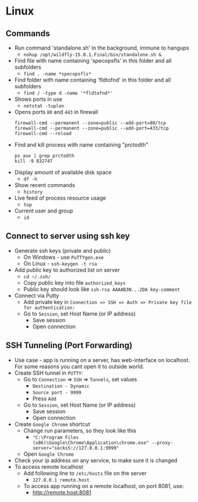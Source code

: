 # Linux
## Commands
* Run command 'standalone.sh' in the background, immune to hangups
  * `nohup /opt/wildfly-15.0.1.Final/bin/standalone.sh &`
* Find file with name containing 'specopsfls' in this folder and all subfolders
  * `find . -name *specopsfls*` 
* Find folder with name containing 'fldtofnd' in this folder and all subfolders 
  * `find / -type d -name '*fldtofnd*'` 
* Shows ports in use
  * `netstat -tuplen` 
* Opens ports `80` and `443` in firewall
  ```
  firewall-cmd --permanent --zone=public --add-port=80/tcp
  firewall-cmd --permanent --zone=public --add-port=433/tcp
  firewall-cmd --reload
  ```
* Find and kill process with name containing "prctodth"
   ```
   ps aux | grep prctodth
   kill -9 832747
   ```
* Display amount of available disk space
  * `df -h`
* Show recent commands
  * `history`
* Live feed of process resource usage
  * `top`
* Current user and group
  * `id`
  
## Connect to server using ssh key
* Generate ssh keys (private and public)
    * On Windows - use `PuTTYgen.exe`
    * On Linux - `ssh-keygen -t rsa`
* Add public key to authorized list on server
    * `cd ~/.ssh/`
    * Copy public key into file `authorized_keys`
    * Public key should look like `ssh-rsa AAAAB3N...2DA key-comment`
* Connect via Putty
    * Add private key in `Connection => SSH => Auth => Private key file for authentication:`
    * Go to `Session`, set Host Name (or IP address)
        * Save session
        * Open connection

## SSH Tunneling (Port Forwarding)
* Use case - app is running on a server, has web-interface on localhost. For some reasons you cant open it to outside world.
* Create SSH tunnel in `PUTTY`:
    * Go to `Connection` => `SSH` => `Tunnels`, set values
        * `Destination - Dynamic`
        * `Source port - 9999`
        * Press `Add`
    * Go to `Session`, set Host Name (or IP address)
        * Save session
        * Open connection
* Create `Google Chrome` shortcut
    * Change run parameters, so they look like this
        * `"C:\Program Files (x86)\Google\Chrome\Application\chrome.exe" --proxy-server="socks5://127.0.0.1:9999"`
    * Open `Google Chrome`
* Check your ip address on any service, to make sure it is changed
* To access remote localhost
    * Add following line to `/etc/hosts` file on the server
        * `127.0.0.1 remote.host`
    * To access app running on a remote localhost, on port 8081, use:
        * http://remote.host:8081


